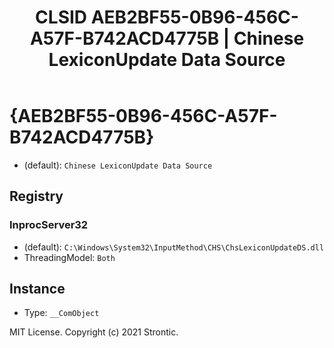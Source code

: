 ﻿---
title: "CLSID AEB2BF55-0B96-456C-A57F-B742ACD4775B | Chinese LexiconUpdate Data Source"
excerpt: What is COM-Object CLSID AEB2BF55-0B96-456C-A57F-B742ACD4775B?
---

# {AEB2BF55-0B96-456C-A57F-B742ACD4775B}

* (default): `Chinese LexiconUpdate Data Source`

## Registry


### InprocServer32

* (default): `C:\Windows\System32\InputMethod\CHS\ChsLexiconUpdateDS.dll`
* ThreadingModel: `Both`

## Instance

* Type: `__ComObject`

MIT License. Copyright (c) 2021 Strontic.


